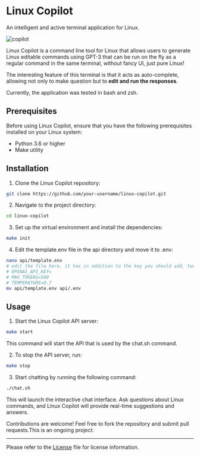 # Linux Copilot

An intelligent and active terminal application for Linux.


![copilot](https://github.com/leandroroser/linux-copilot/assets/10769732/f3bbd9ba-417a-4c75-9d3d-89912d29b89f)



Linux Copilot is a command line tool for Linux that allows users to generate Linux editable commands using GPT-3 that can be run on the fly as a regular command in the same terminal, without fancy UI, just pure Linux!

The interesting feature of this terminal is that it acts as auto-complete, allowing not only to make question but to **edit and run the responses**.

Currently, the application was tested in bash and zsh.

## Prerequisites

Before using Linux Copilot, ensure that you have the following prerequisites installed on your Linux system:
- Python 3.6 or higher
- Make utility

## Installation

1. Clone the Linux Copilot repository:

```sh
git clone https://github.com/your-username/linux-copilot.git
```

2. Navigate to the project directory:

```sh
cd linux-copilot
```

3. Set up the virtual environment and install the dependencies:

```sh
make init
```

4. Edit the template.env file in the api directory and move it to .env:
```sh
nano api/template.env
# edit the file here, it has in addition to the key you should add, two other parameters"
# OPENAI_API_KEY=
# MAX_TOKENS=500
# TEMPERATURE=0.7
mv api/template.env api/.env
```

## Usage

1. Start the Linux Copilot API server:

```sh
make start
```

This command will start the API that is used by the chat.sh command.

2. To stop the API server, run:

```sh
make stop
```

3. Start chatting by running the following command:

```sh
./chat.sh
```



This will launch the interactive chat interface. Ask questions about Linux commands, and Linux Copilot will provide real-time suggestions and answers.


Contributions are welcome! Feel free to fork the repository and submit pull requests.This is an ongoing project.

---
Please refer to the [License](LICENSE) file for license information.
